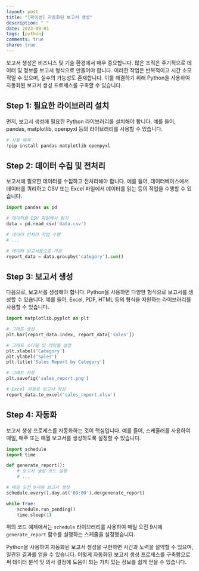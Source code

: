```yaml
---
layout: post
title: "[파이썬] 자동화된 보고서 생성"
description: " "
date: 2023-09-01
tags: [python]
comments: true
share: true
---
```


보고서 생성은 비즈니스 및 기술 환경에서 매우 중요합니다. 많은 조직은 주기적으로 데이터 및 정보를 보고서 형식으로 만들어야 합니다. 이러한 작업은 반복적이고 시간 소모적일 수 있으며, 실수의 가능성도 존재합니다. 이를 해결하기 위해 Python을 사용하여 자동화된 보고서 생성 프로세스를 구축할 수 있습니다.

## Step 1: 필요한 라이브러리 설치

먼저, 보고서 생성에 필요한 Python 라이브러리를 설치해야 합니다. 예를 들어, pandas, matplotlib, openpyxl 등의 라이브러리를 사용할 수 있습니다.

```python
# 사용 예제
!pip install pandas matplotlib openpyxl
```

## Step 2: 데이터 수집 및 전처리

보고서에 필요한 데이터를 수집하고 전처리해야 합니다. 예를 들어, 데이터베이스에서 데이터를 쿼리하고 CSV 또는 Excel 파일에서 데이터를 읽는 등의 작업을 수행할 수 있습니다.

```python
import pandas as pd

# 데이터를 CSV 파일에서 읽기
data = pd.read_csv('data.csv')

# 데이터 전처리 작업 수행
# ...

# 데이터 보고서용으로 가공
report_data = data.groupby('category').sum()
```

## Step 3: 보고서 생성

다음으로, 보고서를 생성해야 합니다. Python을 사용하면 다양한 형식으로 보고서를 생성할 수 있습니다. 예를 들어, Excel, PDF, HTML 등의 형식을 지원하는 라이브러리를 사용할 수 있습니다.

```python
import matplotlib.pyplot as plt

# 그래프 생성
plt.bar(report_data.index, report_data['sales'])

# 그래프 스타일 및 레이블 설정
plt.xlabel('Category')
plt.ylabel('Sales')
plt.title('Sales Report by Category')

# 그래프 저장
plt.savefig('sales_report.png')

# Excel 파일로 보고서 작성
report_data.to_excel('sales_report.xlsx')
```

## Step 4: 자동화

보고서 생성 프로세스를 자동화하는 것이 핵심입니다. 예를 들어, 스케줄러를 사용하여 매일, 매주 또는 매월 보고서를 생성하도록 설정할 수 있습니다.

```python
import schedule
import time

def generate_report():
    # 보고서 생성 코드 실행
    # ...

# 매일 오전 9시에 보고서 생성
schedule.every().day.at('09:00').do(generate_report)

while True:
    schedule.run_pending()
    time.sleep(1)
```

위의 코드 예제에서는 `schedule` 라이브러리를 사용하여 매일 오전 9시에 `generate_report` 함수를 실행하는 스케줄을 설정했습니다.

Python을 사용하여 자동화된 보고서 생성을 구현하면 시간과 노력을 절약할 수 있으며, 일관된 결과를 얻을 수 있습니다. 이렇게 자동화된 보고서 생성 프로세스를 구축함으로써 데이터 분석 및 의사 결정에 도움이 되는 가치 있는 정보를 쉽게 얻을 수 있습니다.